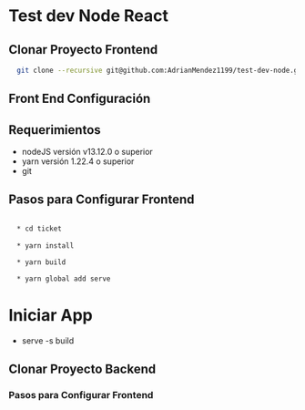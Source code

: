 # Test dev Node React


## Clonar Proyecto Frontend

``` sh
  git clone --recursive git@github.com:AdrianMendez1199/test-dev-node.git
```


## Front End Configuración

 ## Requerimientos
  * nodeJS versión v13.12.0 o superior 
  * yarn versión 1.22.4 o superior
  * git 

  ## Pasos para Configurar Frontend
  ``` sh 
  
    * cd ticket
    
    * yarn install    
    
    * yarn build 

    * yarn global add serve

  ```

  # Iniciar App
  * serve -s build


## Clonar Proyecto Backend
### Pasos para Configurar Frontend



